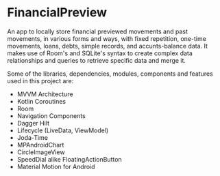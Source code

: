 # FinancialPreview

An app to locally store financial previewed movements and past movements, in various forms and ways, with fixed repetition, one-time movements, loans, debts, simple records, and accunts-balance data. It makes use of Room's and SQLite's syntax to create complex data relationships and queries to retrieve specific data and merge it.

Some of the libraries, dependencies, modules, components and features used in this project are:

* MVVM Architecture
* Kotlin Coroutines
* Room
* Navigation Components
* Dagger Hilt
* Lifecycle (LiveData, ViewModel)
* Joda-Time
* MPAndroidChart
* CircleImageView
* SpeedDial alike FloatingActionButton
* Material Motion for Android
